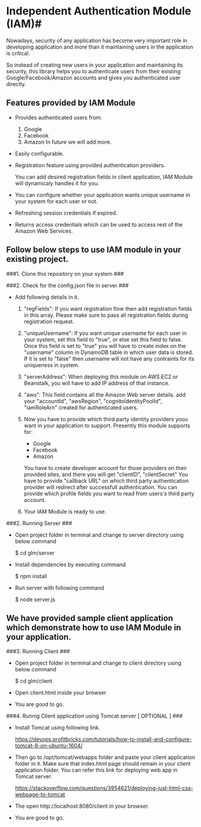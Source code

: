 
# Independent Authentication Module (IAM)#

Nowadays, security of any application has become very important role in developing 
application and more than it maintaining users in the application is critical. 

So instead of creating new users in your application and maintaining its security, 
this library helps you to authenticate users from their existing Google/Facebook/Amazon
accounts and gives you authenticated user directly.

## Features provided by IAM Module ##
* Provides authenticated users from:
    1. Google
    2. Facebook
    3. Amazon
    In future we will add more.

* Easily configurable.

* Registration feature using provided authentication providers.

    You can add desired registration fields in client application, IAM Module will dynamicaly handles it for you.

* You can configure whether your application wants unique username in your system for each user or not.

* Refreshing session credentials if expired.

* Returns access credentials which can be used to access rest of the Amazon Web Services.
    

## Follow below steps to use IAM module in your existing project. ##

###1. Clone this repository on your system ###

###2. Check for the config.json file in server ###
* Add following details in it.
    
    1. "regFields": If you want registration flow then add registration fields in this array. 
    Please make sure to pass all registration fields during registration request.

    2. "uniqueUsername": If you want unique username for each user in your system,  set this field to "true", 
    or else set this field to false. 
        Once this field is set to "true" you will have to create index on the "username" column in DynamoDB table in which user data is stored.
        If it is set to "false" then username will not have any contraints for its uniqueness in system.

    3. "serverAddress": When deploying this module on AWS EC2 or Beanstalk, you will have to add IP address of that instance.

    4. "aws": This field contains all the Amazon Web server details.
        add your "accountId", "awsRegion", "cognitoIdentityPoolId", "iamRoleArn" created for authenticated users.

    5. Now you have to provide which third party identity providers yoou want in your application to support.
        Presently this module supports for:
        * Google
        * Facebook
        * Amazon

        You have to create developer account for those providers on their provided sites, and there you will get 
        "clientID", "clientSecret"
        You have to provide "callback URL" on which third party authentication provider will redirect after successfull authentication.
        You can provide which profile fields you want to read from users's third party account.

    6. Your IAM Module is ready to use. 


###2. Running Server ###

* Open project folder in terminal and change to server directory using below command 

    $ cd glm/server

* Install dependencies by executing command 

    $ npm install

* Run server with following command 

    $ node server.js

## We have provided sample client application which demonstrate how to use IAM Module in your application. ##

###3. Running Client ###

* Open project folder in terminal and change to client directory using below command 

    $ cd glm/client

* Open client.html inside your browser 

* You are good to go.


###4. Runnig Client application using Tomcat server [ OPTIONAL ] ###

* Install Tomcat using following link.

    https://devops.profitbricks.com/tutorials/how-to-install-and-configure-tomcat-8-on-ubuntu-1604/

* Then go to /opt/tomcat/webapps folder and paste your client application folder in it.
  Make sure that index.html page should remain in your client application folder.
    You can refer this link for deploying web app in Tomcat server.
    
    https://stackoverflow.com/questions/3954621/deploying-just-html-css-webpage-to-tomcat

* The open http://localhost:8080/client in your browser.

* You are good to go.